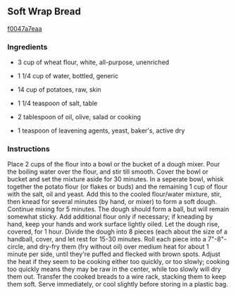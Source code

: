 ## Soft Wrap Bread

[f0047a7eaa](http://www.food.com/recipe/soft-wrap-bread-440005)

### Ingredients

 - 3 cup of wheat flour, white, all-purpose, unenriched

 - 1 1/4 cup of water, bottled, generic

 - 14 cup of potatoes, raw, skin

 - 1 1/4 teaspoon of salt, table

 - 2 tablespoon of oil, olive, salad or cooking

 - 1 teaspoon of leavening agents, yeast, baker's, active dry

### Instructions

Place 2 cups of the flour into a bowl or the bucket of a dough mixer. Pour the boiling water over the flour, and stir till smooth. Cover the bowl or bucket and set the mixture aside for 30 minutes. In a seperate bowl, whisk together the potato flour (or flakes or buds) and the remaining 1 cup of flour with the salt, oil and yeast. Add this to the cooled flour/water mixture, stir, then knead for several minutes (by hand, or mixer) to form a soft dough. Continue mixing for 5 minutes. The dough should form a ball, but will remain somewhat sticky. Add additional flour only if necessary; if kneading by hand, keep your hands and work surface lightly oiled. Let the dough rise, covered, for 1 hour. Divide the dough into 8 pieces (each about the size of a handball, cover, and let rest for 15-30 minutes. Roll each piece into a 7"-8"-circle, and dry-fry them (fry without oil) over medium heat for about 1 minute per side, until they're puffed and flecked with brown spots. Adjust the heat if they seem to be cooking either too quickly, or too slowly; cooking too quickly means they may be raw in the center, while too slowly will dry them out. Transfer the cooked breads to a wire rack, stacking them to keep them soft. Serve immediately, or cool slightly before storing in a plastic bag.
